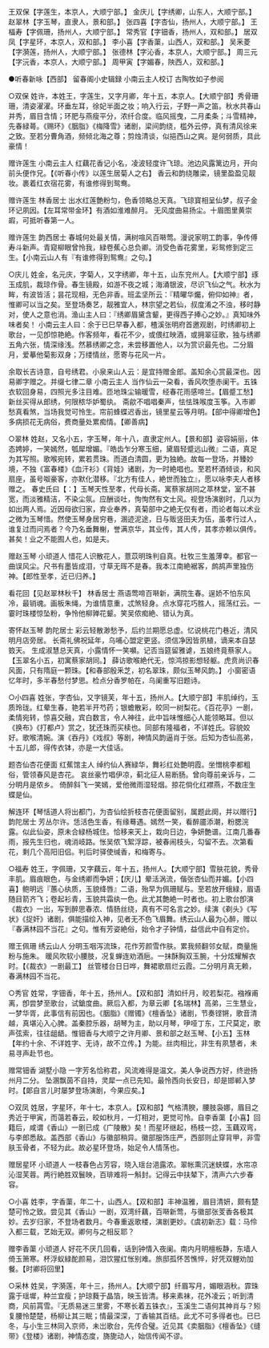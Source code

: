 <!-- { "loadSidebar": true } -->
王双保【字莲生，本京人，大顺宁部。】
金庆儿【字绣卿，山东人，大顺宁部。】
赵翠林【字玉琴，直隶人，景和部。】
张四喜【字杏仙，扬州人，大顺宁部。】
王楅寿【字佩珊，扬州人，大顺宁部。】
常秀官【字钿香，扬州人，双和部。】
居双凤【字星环，本京人，双和部。】
李小喜【字香蕖，山西人，双和部。】
吴釆菱【字漪莲，扬州人，大顺宁部。】
张德林【字沁香，本京人，大顺宁部。】
周三元【字沅香，本京人，大顺宁部。】
周甲寅【字媚春，陜西人，双和部。】

●听春新咏【西部】
留春阁小史辑録 小南云主人校订 古陶牧如子参阅

○双保
姓许，本姓王，字莲生，又字月卿，年十五，本京人。【大顺宁部】秀骨珊珊，清姿濯濯。环垂左耳，徐妃半面之妆；响入行云，子野一声之笛。秋水共春山并秀，眉目含情；环肥与燕瘦平分，浓纤合度。临风摇曳，二月柔条；斗雪精神，先春緑蕚。《赐环》《胭脂》《梅降雪》诸剧，梁间韵绕，槛外云停，真有清风徐来之致。至若分曹角酒，频倾北海之尊；剪烛清谈，似挹西山之爽。是何弱质，具此豪情！

赠许莲生
小南云主人
红藕花香记小名，凌波轻度许飞琼。池边风露篱边月，开向前头便作兄。【《听春小传》以莲生居菊人之右】
香云和韵绕雕梁，镜里盈盈见靓妆。裹着红衣宿花雾，有谁修得到鸳鸯。

赠许莲生
林香居士
出水红莲艶粉匀，色香领略总天真。飞琼寳相呈仙梦，叔子金环记夙因。【左耳常带金环】有酒如淮难醉月。
无风度曲易扬尘。十眉图里黄崇嘏，可抵听春第一人。

赠许莲生
韵西居士
春城何处最关情，满树喧风百啭莺。漫说家明工韵事，争传傅寿斗新声。青窥柳眼曾怜我，緑卷蕉心总负卿。消受色香花雾里，彩鸳修到定三生。【小南云山人有『有谁修得到鸳鸯』之句。】

○庆儿
姓金，名元庆，字菊人，又字绣卿，年十五，山东兖州人。【大顺宁部】琢玉成肌，裁琼作骨。春生镜殿，如游不夜之城；海涌银波，尽识飞仙之气。秋水为眸，有波皆活；昙花现相，无色非香。班孟坚所云：『精曜华爥，俯仰如神』者，惟卿可以当之矣。至登场奏艺，靓雅宜人，林宗望之若仙，叔度淆之不浊，移时静对，使人之意也消。渔山主人曰：『绣卿眉黛含颦，更得西子捧心之妙。』真知味外味者矣！
小南云主人曰：余于已巳早春入都，楂溪张明府首邀观剧，时绣卿初上歌台，一见卽惊艳絶。作客频年，看花不少，或偎红映酒，或拥翠征歌，独与绣卿五角六张，情深缘浅。然慕绣卿之念，未尝移置他人，以为赏识最先也。二分眉月，爱摹他菊影双身；万缕情丝，愿寄与花风一片。

余取长吉诗意，自号绣君。小泉来山人云：是宜持赠金郎。盖知余心赏最深也。因易卿字赠之。并缀七律二章
小南云主人
当作仙云一朶看，香风吹堕赤阑干。五铢衣软回身易，四照光多注目难。匝地珠尘输暖雪，经春花雨感啼兰。【眉蹙工愁】新丝买得从郎绣，何限秾华妒蜀纨。
斋歈不唱唱秦声，怯怯珠喉度玉筝。入市卿愁真看煞，当场我觉可怜生。帘前蜂蝶迟香出，镜里星云等月明。【部中得卿增色】多病损花无病俗，费商量处累痴情。【卿善病】

○翠林
姓赵，又名小五，字玉琴，年十八，直隶定州人。【景和部】姿容娟丽，体态娉婷，一笑嫣然，瓠犀增媚。『皓齿乍分寒玉细，黛眉轻蹙远山微』二语，真足为其写照。歌喉宛转，累若贯珠。而道白清圆，更为独絶。故每一登场，并臻妙境，不独《富春楼》《血汗衫》《背娃》诸剧，为一时絶唱也。至若杯酒倾谈，和风扇座，虽号呶豪客，亦默化潜移。『北方有佳人，絶世而独立』，愿以咏李夫人者移赠之。
春史氏曰【：】玉琴天性至孝，代母长斋。寓蔡家胡同之萃林堂，室不甚宽，而淡雅精洁，不染尘氛。应酬谈吐，恂恂然有文士风。视登场演剧时，几以为如出两人焉。近因母欲归家，弃业奉养，真菊部中之絶无仅有者，而论者每以术业之微为玉琴惜。然使玉琴身居穷巷，溷迹泥途，日与贩竖田夫为伍，虽孝行过人，谁复过而问焉者？今乃名垂舞榭，誉满京华，其业传，其人传，其孝亦赖以俱传。甚矣！业之不能囿人也，如是夫。

赠赵玉琴
小顽道人
惜花人识散花人，薏苡明珠判自真。杜牧三生羞薄幸。都官一曲误风尘。尺书有墨皆成泪，寸草无晖不是春。我本江南絶裾客，鹧鸪声里独伤神。【郎性至孝，近已归养。】

看花回【见赵翠林秋千】
林香居士
燕语莺啼百啭新，满院生春。逞娇不怕东风冷，最销魂。画板朱绳，为谁情意重，忒煞轻身。点水穿花巧胜人，摇荡红云。一霎时珠楼惊坠粉，争怜他柳亸花颦。笑吴侬痴絶、错认为真。

寄怀赵玉琴
韵陀居士
彩云轻散渺愁予，后约兰期愿总虚。忆说桃花门巷近，清风明月店旁居。
长斋礼佛祝延年，乌哺心盟定更竖。须信净因皆夙植，谪来本自瑟笯天。
生成淑慧总天真，小露情怀一笑嚬。记否当筵留雅谑，五娘终竟蔡家人。【玉翠名小五，初寓蔡家胡同。】
薛访歌喉絶代无，惊鸿掠影想轻躯。虎贲尚识春风面，只有隋庭一颗珠。【和春部殷釆芝，初名翠珠，颇似玉琴风韵。】
小窗密语忆年时，多半春愁付梦思。检点分香罗帕在，乌阑重写旧题诗。

○小四喜
姓张，字杏仙，又字镜芙，年十五，扬州人。【大顺宁部】丰肌绰约，玉质玲珑。红晕生春，艳若半开芍药；银蟾散彩，皎同一树梨花。《百花亭》一剧，柔情宛转，惊喜交融，宾白数言，令人神往，此中旨味惟细心人能领略耳。但以《换布》《打都卢》赏之，犹还珠而买椟也。同部有隆福者，不详姓氏。容貌姣好。歌喉清婉。演《吞丹》《戏叔》等剧，神情风韵逼肖于张。后知为杏仙高弟，十五儿郎，得传衣钵，亦是一大佳话。

题杏仙杏花便面
红蕉馆主人
绰约仙人赛緑华，舞衫红处艶明霞。坐憎桃李都粗俗，管领春风是杏花。
哀丝豪竹唱伊凉，蓟北征人易断肠。曾向尊前亲诉与，二分明月是侬乡。
倚醉斜飞一笑嫣，爱他微雨湿轻烟。掠花倘化红襟燕，不数庄生蝶是仙。

解连环【琴恬道人将出都门，为杏仙绘折枝杏花便面留别，属题此阕，并以赠行】
韵陀居士
芳丛尔许。恁活色生香，有缘蓦遇。嫣然一笑，看醉靥添潮，粉腮浣露。似此仙姿，原未合緑杨城住。恰移来天上，栽向日边，争妍艶谱。江南几番春雨，报先生归也，魂消岐路。怅吴侬飞絮浮踪，被春闹枝头，勾留不去。次第看花，剩几个高阳旧侣。判后时驿使缄香，和梅寄与。

○福寿
姓王，字佩珊，又字藕云，年十五，扬州人。【大顺宁部】雪肤花貌，秀骨丰肌。眉痕眼色，与金绣卿而争妍；【庆儿】晕活涡流，偕张杏仙而并媚。【小四喜】鲍明远『蕙心纨质，玉貌绛唇』二语，殆早为佩珊赋与。至若放开蛾緑，眉语随目箭齐飞；卷起衫青，玉貌共霜纨一色。此尤其艶絶一时者也。初上歌台卽演《裁衣》一出，写到醉思春浓、情肠丝绕，真有不可名言之妙。续演《剃头》《写状》《捉奸》诸剧，俱能描绘入神，见者无不色飞眉舞。绣云山人最为心醉，赠以『春满林园不当花』之句。惟有芳姿絶俗，始令才子钟情，益信此中自有定价。

赠王佩珊
绣云山人
分明玉咽泻流珠，花作芳颜雪作肤。累我频翻邻女赋，商量施粉与施朱。
暖风吹软小腰肢，况复蝉连劝酒巵。一抹酥胸双玉腕，十分炫耀解衣时。【《裁衣》一剧最工】
丝管楼台日日哗，舞裙歌扇烂云霞。二分明月真无赖，春满林园不当花。

○秀官
姓常，字钿香，年十五，扬州人。【双和部】清如纤月，皎若梨花。襁褓甫离，卽尝梦至歌台，试鎗度曲。厥后入都，为章云卿【名瑞林】高弟，三生慧业，一梦华胥，此事信有前因也。《胭脂》《赠镯》《檀香坠》诸剧，节奏铿锵，歌音清越，真堪沁入心脾。盖秦腔乐器，胡琴为主，助以月琴，吚哑丁东，工尺莫定，歌声弦索，往往龃龉。惟钿香与大顺宁之许月卿、景和部之赵玉琴、【小五】玉林【年约十余、不详姓字、无诗，故不立传。】为能。丝肉相比，非生有夙慧者，未易寻声赴节也。

赠常钿香
湖墅小隐
一字芳名恰称君，风流难得是温文。美人争说西方好，终逊扬州月二分。
坠溷飘茵不自持，灵犀一点已先知。最怜西向长安日，却是邯郸入梦时。【郞自言儿时屡梦登场演剧，今果应矣。】

○双凤
姓居，字星环，年十七，本京人。【双和部】气格清腴，腰肢袅娜，眉目之秀近于甲寅，而蔼若春云，皎如秋月，一灯相对，更觉可怜。自李香蕖【小喜】回籍后，咸谓《香山》一剧已成《广陵散》矣！而星环继起，杨枝一捻，玉藕双弯，与李郎悉敌。盖西部《香山》与徽部稍异。徽部服饰庄严，西部则止穿背甲，非雪肤玉骨者，不轻为此。故必星环登场，始足令人情荡也。

赠居星环
小顽道人
一枝春色占芳容，晓入瑶台浥露浓。翠帐熏沉迷蛱蝶，水帘凉沁湿芙蓉。两行絶胜双鬟映，百琲难将一斛封。记得云中扶辇下，清声六六步春容。

○小喜
姓李，字香蕖，年二十，山西人。【双和部】丰神温雅，眉目清妍，颇有楚楚可怜之致。尝见其《香山》一剧，双湾纤藕，百啭新莺，与徽部张芰香各极其妙。去岁归家，不登场者数月。今春重返歌楼，演剧更妙。《虞初新志》载：马伶入都三载，艺始无双。卿何与之相反耶？

赠李香蕖
小顽道人
好花不厌几回看，话到钟情入夜阑。南内月明檀板静，东墙人倚玉箫寒。杯浮蚁緑酡颜易，泪饮猩红怅别难。旅邸孤怀苦憔悴，好凭双鲤劝加餐。【时卿将回里】

○采林
姓吴，字漪莲，年十三，扬州人。【大顺宁部】纤眉写月，媚眼涵秋。霏珠露于瑶墀，种兰宜瘦；护琼蕤于晶箔，映玉皆清。移来素袜，花外凌云；听到清商，风前罥雪。『无质易迷三里雾，不寒长着五铢衣』，玉溪生二语何其神肖与？矧复腰怜楚楚，杨柳让其三眠；情最深深，丁香输其百结。此尤不可多得者也。已巳冬，与小生三林同入京师，未岀歌台，先传合璧。近见其《卖胭脂》《檀香坠》《缝带》《登楼》诸剧，神情态度，旖旎动人，始信传闻不谬。
